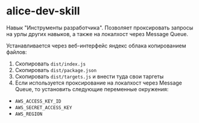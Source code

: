 # alice-dev-skill

Навык "Инструменты разработчика".
Позволяет проксировать запросы на урлы других навыков, а также на локалхост через Message Queue.

Устанавливается через веб-интерфейс яндекс облака копированием файлов:

1. Скопировать `dist/index.js`
2. Скопировать `dist/package.json`
3. Скопировать `dist/targets.js` и внести туда свои таргеты
4. Если используется проксирование на локалхост через Message Queue, то установить следующие переменные окружения:
  - `AWS_ACCESS_KEY_ID`
  - `AWS_SECRET_ACCESS_KEY`
  - `AWS_REGION`

